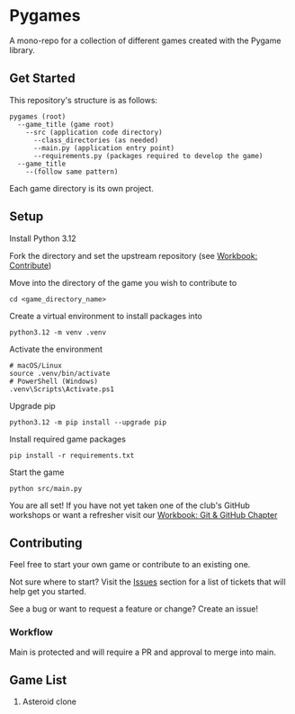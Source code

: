 # Pygames

A mono-repo for a collection of different games created with the Pygame library.

## Get Started

This repository's structure is as follows:

```shell
pygames (root)
  --game_title (game root)
    --src (application code directory)
      --class_directories (as needed)
      --main.py (application entry point)
      --requirements.py (packages required to develop the game)
  --game_title
    --(follow same pattern)
```

Each game directory is its own project.

## Setup

Install Python 3.12

Fork the directory and set the upstream repository (see [Workbook: Contribute](https://nsccs.github.io/git_and_github_workshop/contribute.html))

Move into the directory of the game you wish to contribute to

```shell
cd <game_directory_name>
```

Create a virtual environment to install packages into

```shell
python3.12 -m venv .venv
```

Activate the environment
```shell
# macOS/Linux
source .venv/bin/activate
# PowerShell (Windows)
.venv\Scripts\Activate.ps1
```

Upgrade pip

```shell
python3.12 -m pip install --upgrade pip
```

Install required game packages

```shell
pip install -r requirements.txt
```

Start the game

```shell
python src/main.py
```

You are all set! If you have not yet taken one of the club's GitHub workshops or want a refresher visit our [Workbook: Git & GitHub Chapter](https://nsccs.github.io/git_and_github_workshop/index.html)

## Contributing

Feel free to start your own game or contribute to an existing one.

Not sure where to start? Visit the [Issues](https://github.com/nsccs/pygames/issues) section for a list of tickets that will help get you started.

See a bug or want to request a feature or change? Create an issue!

### Workflow

Main is protected and will require a PR and approval to merge into main.

## Game List

1. Asteroid clone

